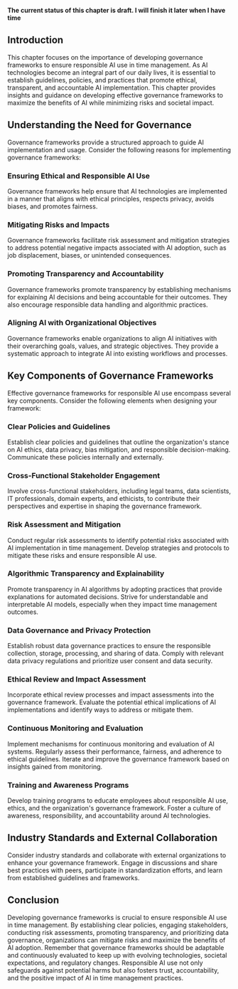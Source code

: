 **The current status of this chapter is draft. I will finish it later when I have time**

Introduction
------------

This chapter focuses on the importance of developing governance frameworks to ensure responsible AI use in time management. As AI technologies become an integral part of our daily lives, it is essential to establish guidelines, policies, and practices that promote ethical, transparent, and accountable AI implementation. This chapter provides insights and guidance on developing effective governance frameworks to maximize the benefits of AI while minimizing risks and societal impact.

Understanding the Need for Governance
-------------------------------------

Governance frameworks provide a structured approach to guide AI implementation and usage. Consider the following reasons for implementing governance frameworks:

### Ensuring Ethical and Responsible AI Use

Governance frameworks help ensure that AI technologies are implemented in a manner that aligns with ethical principles, respects privacy, avoids biases, and promotes fairness.

### Mitigating Risks and Impacts

Governance frameworks facilitate risk assessment and mitigation strategies to address potential negative impacts associated with AI adoption, such as job displacement, biases, or unintended consequences.

### Promoting Transparency and Accountability

Governance frameworks promote transparency by establishing mechanisms for explaining AI decisions and being accountable for their outcomes. They also encourage responsible data handling and algorithmic practices.

### Aligning AI with Organizational Objectives

Governance frameworks enable organizations to align AI initiatives with their overarching goals, values, and strategic objectives. They provide a systematic approach to integrate AI into existing workflows and processes.

Key Components of Governance Frameworks
---------------------------------------

Effective governance frameworks for responsible AI use encompass several key components. Consider the following elements when designing your framework:

### Clear Policies and Guidelines

Establish clear policies and guidelines that outline the organization's stance on AI ethics, data privacy, bias mitigation, and responsible decision-making. Communicate these policies internally and externally.

### Cross-Functional Stakeholder Engagement

Involve cross-functional stakeholders, including legal teams, data scientists, IT professionals, domain experts, and ethicists, to contribute their perspectives and expertise in shaping the governance framework.

### Risk Assessment and Mitigation

Conduct regular risk assessments to identify potential risks associated with AI implementation in time management. Develop strategies and protocols to mitigate these risks and ensure responsible AI use.

### Algorithmic Transparency and Explainability

Promote transparency in AI algorithms by adopting practices that provide explanations for automated decisions. Strive for understandable and interpretable AI models, especially when they impact time management outcomes.

### Data Governance and Privacy Protection

Establish robust data governance practices to ensure the responsible collection, storage, processing, and sharing of data. Comply with relevant data privacy regulations and prioritize user consent and data security.

### Ethical Review and Impact Assessment

Incorporate ethical review processes and impact assessments into the governance framework. Evaluate the potential ethical implications of AI implementations and identify ways to address or mitigate them.

### Continuous Monitoring and Evaluation

Implement mechanisms for continuous monitoring and evaluation of AI systems. Regularly assess their performance, fairness, and adherence to ethical guidelines. Iterate and improve the governance framework based on insights gained from monitoring.

### Training and Awareness Programs

Develop training programs to educate employees about responsible AI use, ethics, and the organization's governance framework. Foster a culture of awareness, responsibility, and accountability around AI technologies.

Industry Standards and External Collaboration
---------------------------------------------

Consider industry standards and collaborate with external organizations to enhance your governance framework. Engage in discussions and share best practices with peers, participate in standardization efforts, and learn from established guidelines and frameworks.

Conclusion
----------

Developing governance frameworks is crucial to ensure responsible AI use in time management. By establishing clear policies, engaging stakeholders, conducting risk assessments, promoting transparency, and prioritizing data governance, organizations can mitigate risks and maximize the benefits of AI adoption. Remember that governance frameworks should be adaptable and continuously evaluated to keep up with evolving technologies, societal expectations, and regulatory changes. Responsible AI use not only safeguards against potential harms but also fosters trust, accountability, and the positive impact of AI in time management practices.
